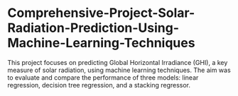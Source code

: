 # Comprehensive-Project-Solar-Radiation-Prediction-Using-Machine-Learning-Techniques
This project focuses on predicting Global Horizontal Irradiance (GHI), a key measure of solar radiation, using machine learning techniques. The aim was to evaluate and compare the performance of three models: linear regression, decision tree regression, and a stacking regressor. 
